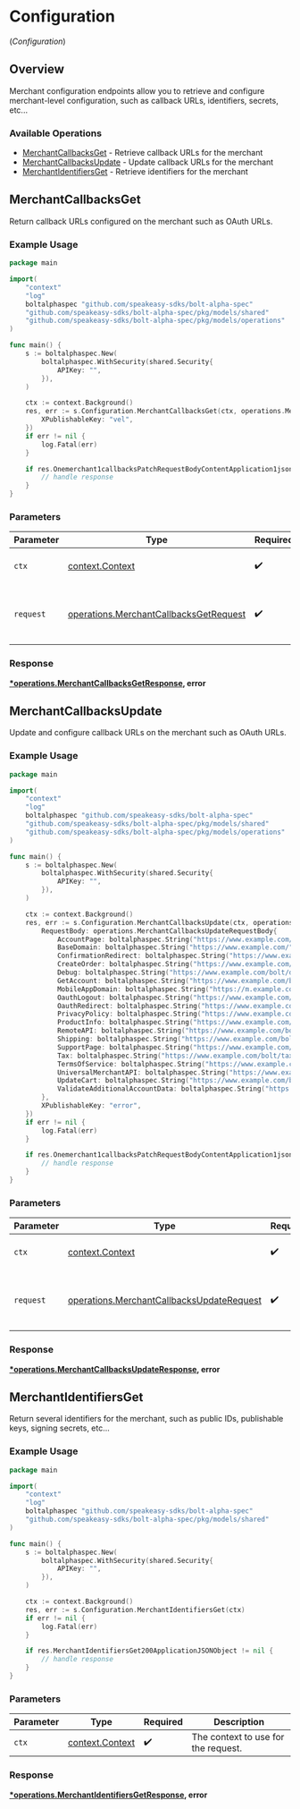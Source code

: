 # Configuration
(*Configuration*)

## Overview

Merchant configuration endpoints allow you to retrieve and configure merchant-level
configuration, such as callback URLs, identifiers, secrets, etc...


### Available Operations

* [MerchantCallbacksGet](#merchantcallbacksget) - Retrieve callback URLs for the merchant
* [MerchantCallbacksUpdate](#merchantcallbacksupdate) - Update callback URLs for the merchant
* [MerchantIdentifiersGet](#merchantidentifiersget) - Retrieve identifiers for the merchant

## MerchantCallbacksGet

Return callback URLs configured on the merchant such as OAuth URLs.


### Example Usage

```go
package main

import(
	"context"
	"log"
	boltalphaspec "github.com/speakeasy-sdks/bolt-alpha-spec"
	"github.com/speakeasy-sdks/bolt-alpha-spec/pkg/models/shared"
	"github.com/speakeasy-sdks/bolt-alpha-spec/pkg/models/operations"
)

func main() {
    s := boltalphaspec.New(
        boltalphaspec.WithSecurity(shared.Security{
            APIKey: "",
        }),
    )

    ctx := context.Background()
    res, err := s.Configuration.MerchantCallbacksGet(ctx, operations.MerchantCallbacksGetRequest{
        XPublishableKey: "vel",
    })
    if err != nil {
        log.Fatal(err)
    }

    if res.Onemerchant1callbacksPatchRequestBodyContentApplication1jsonSchema != nil {
        // handle response
    }
}
```

### Parameters

| Parameter                                                                                        | Type                                                                                             | Required                                                                                         | Description                                                                                      |
| ------------------------------------------------------------------------------------------------ | ------------------------------------------------------------------------------------------------ | ------------------------------------------------------------------------------------------------ | ------------------------------------------------------------------------------------------------ |
| `ctx`                                                                                            | [context.Context](https://pkg.go.dev/context#Context)                                            | :heavy_check_mark:                                                                               | The context to use for the request.                                                              |
| `request`                                                                                        | [operations.MerchantCallbacksGetRequest](../../models/operations/merchantcallbacksgetrequest.md) | :heavy_check_mark:                                                                               | The request object to use for the request.                                                       |


### Response

**[*operations.MerchantCallbacksGetResponse](../../models/operations/merchantcallbacksgetresponse.md), error**


## MerchantCallbacksUpdate

Update and configure callback URLs on the merchant such as OAuth URLs.


### Example Usage

```go
package main

import(
	"context"
	"log"
	boltalphaspec "github.com/speakeasy-sdks/bolt-alpha-spec"
	"github.com/speakeasy-sdks/bolt-alpha-spec/pkg/models/shared"
	"github.com/speakeasy-sdks/bolt-alpha-spec/pkg/models/operations"
)

func main() {
    s := boltalphaspec.New(
        boltalphaspec.WithSecurity(shared.Security{
            APIKey: "",
        }),
    )

    ctx := context.Background()
    res, err := s.Configuration.MerchantCallbacksUpdate(ctx, operations.MerchantCallbacksUpdateRequest{
        RequestBody: operations.MerchantCallbacksUpdateRequestBody{
            AccountPage: boltalphaspec.String("https://www.example.com/account"),
            BaseDomain: boltalphaspec.String("https://www.example.com/"),
            ConfirmationRedirect: boltalphaspec.String("https://www.example.com/bolt/redirect"),
            CreateOrder: boltalphaspec.String("https://www.example.com/bolt/order"),
            Debug: boltalphaspec.String("https://www.example.com/bolt/debug"),
            GetAccount: boltalphaspec.String("https://www.example.com/bolt/account"),
            MobileAppDomain: boltalphaspec.String("https://m.example.com/"),
            OauthLogout: boltalphaspec.String("https://www.example.com/bolt/logout"),
            OauthRedirect: boltalphaspec.String("https://www.example.com/bolt/oauth"),
            PrivacyPolicy: boltalphaspec.String("https://www.example.com/privacy-policy"),
            ProductInfo: boltalphaspec.String("https://www.example.com/bolt/product"),
            RemoteAPI: boltalphaspec.String("https://www.example.com/bolt/remote-api"),
            Shipping: boltalphaspec.String("https://www.example.com/bolt/shipping"),
            SupportPage: boltalphaspec.String("https://www.example.com/help"),
            Tax: boltalphaspec.String("https://www.example.com/bolt/tax"),
            TermsOfService: boltalphaspec.String("https://www.example.com/terms-of-service"),
            UniversalMerchantAPI: boltalphaspec.String("https://www.example.com/bolt/merchant-api"),
            UpdateCart: boltalphaspec.String("https://www.example.com/bolt/cart"),
            ValidateAdditionalAccountData: boltalphaspec.String("https://www.example.com/bolt/validate-account"),
        },
        XPublishableKey: "error",
    })
    if err != nil {
        log.Fatal(err)
    }

    if res.Onemerchant1callbacksPatchRequestBodyContentApplication1jsonSchema != nil {
        // handle response
    }
}
```

### Parameters

| Parameter                                                                                              | Type                                                                                                   | Required                                                                                               | Description                                                                                            |
| ------------------------------------------------------------------------------------------------------ | ------------------------------------------------------------------------------------------------------ | ------------------------------------------------------------------------------------------------------ | ------------------------------------------------------------------------------------------------------ |
| `ctx`                                                                                                  | [context.Context](https://pkg.go.dev/context#Context)                                                  | :heavy_check_mark:                                                                                     | The context to use for the request.                                                                    |
| `request`                                                                                              | [operations.MerchantCallbacksUpdateRequest](../../models/operations/merchantcallbacksupdaterequest.md) | :heavy_check_mark:                                                                                     | The request object to use for the request.                                                             |


### Response

**[*operations.MerchantCallbacksUpdateResponse](../../models/operations/merchantcallbacksupdateresponse.md), error**


## MerchantIdentifiersGet

Return several identifiers for the merchant, such as public IDs, publishable keys, signing secrets, etc...

### Example Usage

```go
package main

import(
	"context"
	"log"
	boltalphaspec "github.com/speakeasy-sdks/bolt-alpha-spec"
	"github.com/speakeasy-sdks/bolt-alpha-spec/pkg/models/shared"
)

func main() {
    s := boltalphaspec.New(
        boltalphaspec.WithSecurity(shared.Security{
            APIKey: "",
        }),
    )

    ctx := context.Background()
    res, err := s.Configuration.MerchantIdentifiersGet(ctx)
    if err != nil {
        log.Fatal(err)
    }

    if res.MerchantIdentifiersGet200ApplicationJSONObject != nil {
        // handle response
    }
}
```

### Parameters

| Parameter                                             | Type                                                  | Required                                              | Description                                           |
| ----------------------------------------------------- | ----------------------------------------------------- | ----------------------------------------------------- | ----------------------------------------------------- |
| `ctx`                                                 | [context.Context](https://pkg.go.dev/context#Context) | :heavy_check_mark:                                    | The context to use for the request.                   |


### Response

**[*operations.MerchantIdentifiersGetResponse](../../models/operations/merchantidentifiersgetresponse.md), error**

